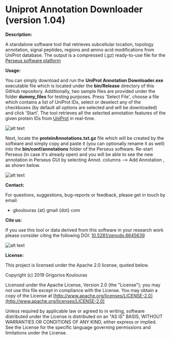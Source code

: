 # Uniprot Annotation Downloader (version 1.04)
<b>Description:</b> 

A standalone software tool that retrieves subcellular location, topology annotation, signal peptides, regions and amino acid modifications from UniProt database. The output is a compressed (.gz) ready-to-use file for the [Perseus software platform](https://maxquant.net/perseus/)

<b>Usage:</b> 

You can simply download and run the <b>UniProt Annotation Downloader.exe</b> executable file which is located under the <b>bin/Release</b> directory of this GitHub repository. Additionally, two sample files are provided under the folder <b>dummy_files</b> for testing purposes. Press 'Select File', choose a file which contains a list of UniProt IDs, select or deselect any of the checkboxes (by default all options are selected and will be downloaded) and click 'Start'. The tool retrieves all the selected annotation features of the given protein IDs from [UniProt](https://www.uniprot.org/) in real-time. 

![alt text](https://github.com/gkoulouras/uniprot-annotation-downloader/blob/master/UniProtAnnotDownloader.png)

Next, locate the <b>proteinAnnotations.txt.gz</b> file which will be created by the software and simply copy and paste it (you can optionally rename it as well) into the <b>bin/conf/annotations</b> folder of the Perseus software. Re-start Perseus (in case it's already open) and you will be able to see the new annotation in Perseus GUI by selecting Annot. columns --> Add Annotation , as shown below.

![alt text](https://github.com/gkoulouras/uniprot-annotation-downloader/blob/master/PerseusScreenShot1.png)

<b>Contact:</b>

For questions, suggestions, bug-reports or feedback, please get in touch by email:
<ul><li>gkoulouras {at} gmail {dot} com</li></ul>

<b>Cite us:</b>

If you use this tool or data derived from this software in your research work please consider citing the following DOI: [10.5281/zenodo.6645639](https://doi.org/10.5281/zenodo.6645639)

![alt text](https://github.com/gkoulouras/uniprot-annotation-downloader/blob/master/zenodo.6645639.svg)

<b>License:</b>

This project is licensed under the Apache 2.0 license, quoted below.

Copyright (c) 2019 Grigorios Koulouras

Licensed under the Apache License, Version 2.0 (the "License"); you may not use this file except in compliance with the License. You may obtain a copy of the License at [http://www.apache.org/licenses/LICENSE-2.0](http://www.apache.org/licenses/LICENSE-2.0)

Unless required by applicable law or agreed to in writing, software distributed under the License is distributed on an "AS IS" BASIS, WITHOUT WARRANTIES OR CONDITIONS OF ANY KIND, either express or implied. See the License for the specific language governing permissions and limitations under the License.

